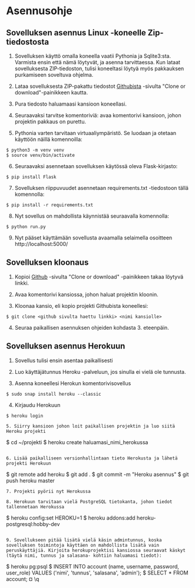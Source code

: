 # Asennusohje

## Sovelluksen asennus Linux -koneelle Zip-tiedostosta

1. Sovelluksen käyttö omalla koneella vaatii Pythonia ja Sqlite3:sta. Varmista ensin että nämä löytyvät, ja asenna tarvittaessa. Kun lataat sovelluksesta ZIP-tiedoston, tulisi koneeltasi löytyä myös pakkauksen purkamiseen soveltuva ohjelma. 

2. Lataa sovelluksesta ZIP-pakattu tiedostot [Githubista](https://github.com/apndx/Karaokepal) -sivulta "Clone or download"-painikkeen kautta.

3. Pura tiedosto haluamaasi kansioon koneellasi.

4. Seuraavaksi tarvitse komentoriviä: avaa komentorivi kansioon, johon projektin pakkaus on purettu.

5. Pythonia varten tarvitaan virtuaaliympäristö. Se luodaan ja otetaan käyttöön näillä komennoilla:

```
$ python3 -m venv venv
$ source venv/bin/activate
```

6. Seuraavaksi asennetaan sovelluksen käytössä oleva Flask-kirjasto:
```
$ pip install Flask
```

7. Sovelluksen riippuvuudet asennetaan requirements.txt -tiedostoon tällä komennolla:
```
$ pip install -r requirements.txt
```

8. Nyt sovellus on mahdollista käynnistää seuraavalla komennolla:
```
$ python run.py
```

9. Nyt pääset käyttämään sovellusta avaamalla selaimella osoitteen http://localhost:5000/


## Sovelluksen kloonaus

1. Kopioi [Github](https://github.com/apndx/Karaokepal) -sivulta "Clone or download" -painikkeen takaa löytyvä linkki.

2. Avaa komentorivi kansiossa, johon haluat projektin kloonin.

3. Kloonaa kansio, eli kopio projekti Githubista koneellesi:
```
$ git clone <github sivulta haettu linkki> <nimi kansiolle>
```
4. Seuraa paikallisen asennuksen ohjeiden kohdasta 3. eteenpäin.


## Sovelluksen asennus Herokuun

1. Sovellus tulisi ensin asentaa paikallisesti

2. Luo käyttäjätunnus Heroku -palveluun, jos sinulla ei vielä ole tunnusta.

3. Asenna koneellesi Herokun komentorivisovellus
```
$ sudo snap install heroku --classic
```

4. Kirjaudu Herokuun
```
$ heroku login

5. Siirry kansioon johon loit paikallisen projektin ja luo siitä Heroku projekti
```
$ cd ~/projekti
$ heroku create haluamasi_nimi_herokussa
```

6. Lisää paikalliseen versionhallintaan tieto Herokusta ja lähetä projekti Herokuun
```
$ git remote add heroku
$ git add .
$ git commit -m "Heroku asennus"
$ git push heroku master
```
7. Projekti pyörii nyt Herokussa

8. Herokuun tarvitaan vielä PostgreSQL tietokanta, johon tiedot tallennetaan Herokussa
```
$ heroku config:set HEROKU=1
$ heroku addons:add heroku-postgresql:hobby-dev
```

9. Sovellukseen pitää lisätä vielä käsin admintunnus, koska sovelluksen toimintoja käyttäen on mahdollista lisätä vain peruskäyttäjiä. Kirjoita herokuprojektisi kansiossa seuraavat käskyt (täytä nimi, tunnus ja salasana- kohtiin haluamasi tiedot):
```
$ heroku pg:psql
$ INSERT INTO account (name, username, password, user_role) VALUES ('nimi', 'tunnus', 'salasana', 'admin');
$ SELECT * FROM account;
¤ \q

```
